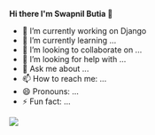 <b> Hi there I'm Swapnil Butia </b>👋

- 🔭 I’m currently working on Django
- 🌱 I’m currently learning ...
- 👯 I’m looking to collaborate on ...
- 🤔 I’m looking for help with ...
- 💬 Ask me about ...
- 📫 How to reach me: ...
- 😄 Pronouns: ...
- ⚡ Fun fact: ...


<img src= "https://github-readme-stats.vercel.app/api?username=swapnilbutia05&&show_icons=true&title_color=ffffff&icon_color=bb2acf&text_color=daf7dc&bg_color=151515">
